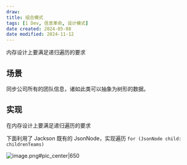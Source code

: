 ```yaml
---
draw:
title: 组合模式
tags: [1 Dev, 信息革命, 设计模式]
date created: 2024-05-08
date modified: 2024-11-12
---
```


内存设计上要满足递归遍历的要求

<!-- more -->

## 场景

同步公司所有的团队信息，诸如此类可以抽象为树形的数据。

 

## 实现

在内存设计上要满足递归遍历的要求

下面利用了 Jackson 既有的 JsonNode，实现遍历 `for (JsonNode child: childrenTeams)`

![image.png#pic_center|650](https://imagehosting4picgo.oss-cn-beijing.aliyuncs.com/imagehosting/fix-dir%2Fpicgo%2Fpicgo-clipboard-images%2F2024%2F05%2F23%2F23-18-17-453a077ae3686db6201ae06384666b24-20240523231816-9e6d5c.png)
